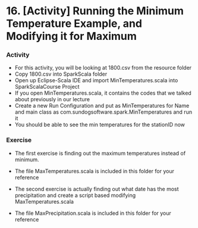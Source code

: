 # 16. [Activity] Running the Minimum Temperature Example, and Modifying it for Maximum

### Activity
* For this activity, you will be looking at 1800.csv from the resource folder
* Copy 1800.csv into SparkScala folder
* Open up Eclipse-Scala IDE and import MinTemperatures.scala into SparkScalaCourse Project
* If you open MinTemperatures.scala, it contains the codes that we talked about previously in our lecture
* Create a new Run Configuration and put as MinTemperatures for Name and main class as com.sundogsoftware.spark.MinTemperatures and run it
* You should be able to see the min temperatures for the stationID now

### Exercise
* The first exercise is finding out the maximum temperatures instead of minimum.
* The file MaxTemperatures.scala is included in this folder for your reference

* The second exercise is actually finding out what date has the most precipitation and create a script based modifying MaxTemperatures.scala
* The file MaxPrecipitation.scala is included in this folder for your reference